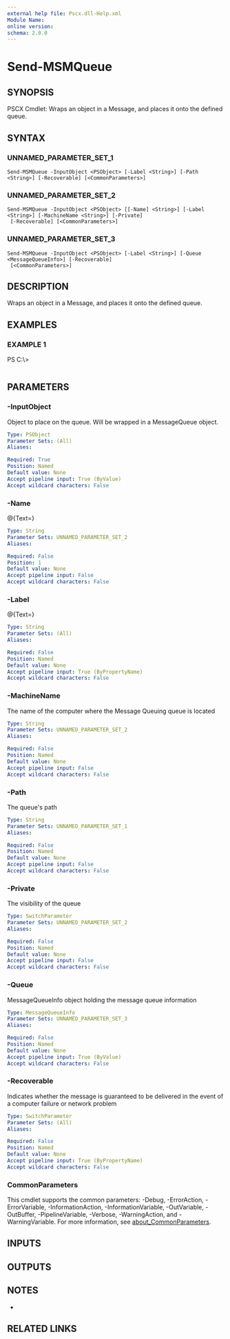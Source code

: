 ```yaml
---
external help file: Pscx.dll-Help.xml
Module Name:
online version:
schema: 2.0.0
---
```


# Send-MSMQueue

## SYNOPSIS
PSCX Cmdlet: Wraps an object in a Message, and places it onto the defined queue.

## SYNTAX

### UNNAMED_PARAMETER_SET_1
```
Send-MSMQueue -InputObject <PSObject> [-Label <String>] [-Path <String>] [-Recoverable] [<CommonParameters>]
```

### UNNAMED_PARAMETER_SET_2
```
Send-MSMQueue -InputObject <PSObject> [[-Name] <String>] [-Label <String>] [-MachineName <String>] [-Private]
 [-Recoverable] [<CommonParameters>]
```

### UNNAMED_PARAMETER_SET_3
```
Send-MSMQueue -InputObject <PSObject> [-Label <String>] [-Queue <MessageQueueInfo>] [-Recoverable]
 [<CommonParameters>]
```

## DESCRIPTION
Wraps an object in a Message, and places it onto the defined queue.

## EXAMPLES

### EXAMPLE 1
PS C:\\\>

```

```

## PARAMETERS

### -InputObject
Object to place on the queue.
Will be wrapped in a MessageQueue object.

```yaml
Type: PSObject
Parameter Sets: (All)
Aliases:

Required: True
Position: Named
Default value: None
Accept pipeline input: True (ByValue)
Accept wildcard characters: False
```

### -Name
@{Text=}

```yaml
Type: String
Parameter Sets: UNNAMED_PARAMETER_SET_2
Aliases:

Required: False
Position: 1
Default value: None
Accept pipeline input: False
Accept wildcard characters: False
```

### -Label
@{Text=}

```yaml
Type: String
Parameter Sets: (All)
Aliases:

Required: False
Position: Named
Default value: None
Accept pipeline input: True (ByPropertyName)
Accept wildcard characters: False
```

### -MachineName
The name of the computer where the Message Queuing queue is located

```yaml
Type: String
Parameter Sets: UNNAMED_PARAMETER_SET_2
Aliases:

Required: False
Position: Named
Default value: None
Accept pipeline input: False
Accept wildcard characters: False
```

### -Path
The queue's path

```yaml
Type: String
Parameter Sets: UNNAMED_PARAMETER_SET_1
Aliases:

Required: False
Position: Named
Default value: None
Accept pipeline input: False
Accept wildcard characters: False
```

### -Private
The visibility of the queue

```yaml
Type: SwitchParameter
Parameter Sets: UNNAMED_PARAMETER_SET_2
Aliases:

Required: False
Position: Named
Default value: None
Accept pipeline input: False
Accept wildcard characters: False
```

### -Queue
MessageQueueInfo object holding the message queue information

```yaml
Type: MessageQueueInfo
Parameter Sets: UNNAMED_PARAMETER_SET_3
Aliases:

Required: False
Position: Named
Default value: None
Accept pipeline input: True (ByValue)
Accept wildcard characters: False
```

### -Recoverable
Indicates whether the message is guaranteed to be delivered in the event of a computer failure or network problem

```yaml
Type: SwitchParameter
Parameter Sets: (All)
Aliases:

Required: False
Position: Named
Default value: None
Accept pipeline input: True (ByPropertyName)
Accept wildcard characters: False
```

### CommonParameters
This cmdlet supports the common parameters: -Debug, -ErrorAction, -ErrorVariable, -InformationAction, -InformationVariable, -OutVariable, -OutBuffer, -PipelineVariable, -Verbose, -WarningAction, and -WarningVariable. For more information, see [about_CommonParameters](http://go.microsoft.com/fwlink/?LinkID=113216).

## INPUTS

## OUTPUTS

## NOTES
*

## RELATED LINKS
